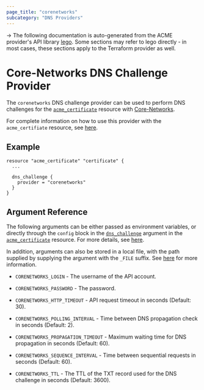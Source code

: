 ```yaml
---
page_title: "corenetworks"
subcategory: "DNS Providers"
---
```


-> The following documentation is auto-generated from the ACME
provider's API library [lego](https://go-acme.github.io/lego/).  Some
sections may refer to lego directly - in most cases, these sections
apply to the Terraform provider as well.

# Core-Networks DNS Challenge Provider

The `corenetworks` DNS challenge provider can be used to perform DNS challenges for
the [`acme_certificate`][resource-acme-certificate] resource with
[Core-Networks](https://www.core-networks.de/).

[resource-acme-certificate]: ../resources/certificate.md

For complete information on how to use this provider with the `acme_certifiate`
resource, see [here][resource-acme-certificate-dns-challenges].

[resource-acme-certificate-dns-challenges]: ../resources/certificate.md#using-dns-challenges

## Example

```hcl
resource "acme_certificate" "certificate" {
  ...

  dns_challenge {
    provider = "corenetworks"
  }
}
```
## Argument Reference

The following arguments can be either passed as environment variables, or
directly through the `config` block in the
[`dns_challenge`][resource-acme-certificate-dns-challenge-arg] argument in the
[`acme_certificate`][resource-acme-certificate] resource. For more details, see
[here][resource-acme-certificate-dns-challenges].

[resource-acme-certificate-dns-challenge-arg]: ../resources/certificate.md#dns_challenge

In addition, arguments can also be stored in a local file, with the path
supplied by supplying the argument with the `_FILE` suffix. See
[here][acme-certificate-file-arg-example] for more information.

[acme-certificate-file-arg-example]: ../resources/certificate.md#using-variable-files-for-provider-arguments

* `CORENETWORKS_LOGIN` - The username of the API account.
* `CORENETWORKS_PASSWORD` - The password.

* `CORENETWORKS_HTTP_TIMEOUT` - API request timeout in seconds (Default: 30).
* `CORENETWORKS_POLLING_INTERVAL` - Time between DNS propagation check in seconds (Default: 2).
* `CORENETWORKS_PROPAGATION_TIMEOUT` - Maximum waiting time for DNS propagation in seconds (Default: 60).
* `CORENETWORKS_SEQUENCE_INTERVAL` - Time between sequential requests in seconds (Default: 60).
* `CORENETWORKS_TTL` - The TTL of the TXT record used for the DNS challenge in seconds (Default: 3600).



